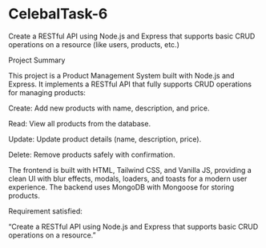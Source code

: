 # CelebalTask-6
Create a RESTful API using Node.js and Express that supports basic CRUD operations on a resource (like users, products, etc.)


 Project Summary
 
This project is a Product Management System built with Node.js and Express.
It implements a RESTful API that fully supports CRUD operations for managing products:

Create: Add new products with name, description, and price.

Read: View all products from the database.

Update: Update product details (name, description, price).

Delete: Remove products safely with confirmation.

The frontend is built with HTML, Tailwind CSS, and Vanilla JS, providing a clean UI with blur effects, modals, loaders, and toasts for a modern user experience.
The backend uses MongoDB with Mongoose for storing products.

 Requirement satisfied:

“Create a RESTful API using Node.js and Express that supports basic CRUD operations on a resource.”
